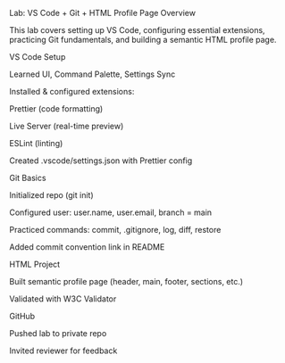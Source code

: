 Lab: VS Code + Git + HTML Profile Page
Overview

This lab covers setting up VS Code, configuring essential extensions, practicing Git fundamentals, and building a semantic HTML profile page.

VS Code Setup

Learned UI, Command Palette, Settings Sync

Installed & configured extensions:

Prettier (code formatting)

Live Server (real-time preview)

ESLint (linting)

Created .vscode/settings.json with Prettier config

Git Basics

Initialized repo (git init)

Configured user: user.name, user.email, branch = main

Practiced commands: commit, .gitignore, log, diff, restore

Added commit convention link in README

HTML Project

Built semantic profile page (header, main, footer, sections, etc.)

Validated with W3C Validator

GitHub

Pushed lab to private repo

Invited reviewer for feedback
